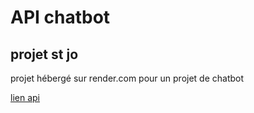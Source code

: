 # API chatbot
## projet st jo

projet hébergé sur render.com pour un projet de chatbot

[lien api](https://api-chatbot-lw0x.onrender.com/api/v1/dialogs)


